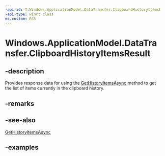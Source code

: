 ```yaml
---
-api-id: T:Windows.ApplicationModel.DataTransfer.ClipboardHistoryItemsResult
-api-type: winrt class
ms.custom: RS5
---
```


<!-- Class syntax.
public class ClipboardHistoryItemsResult
-->

# Windows.ApplicationModel.DataTransfer.ClipboardHistoryItemsResult

## -description
Provides response data for using the [GetHistoryItemsAsync](clipboard_gethistoryitemsasync_2128899999.md) method to get the list of items currently in the clipboard history.

## -remarks

## -see-also
[GetHistoryItemsAsync](clipboard_gethistoryitemsasync_2128899999.md)

## -examples
